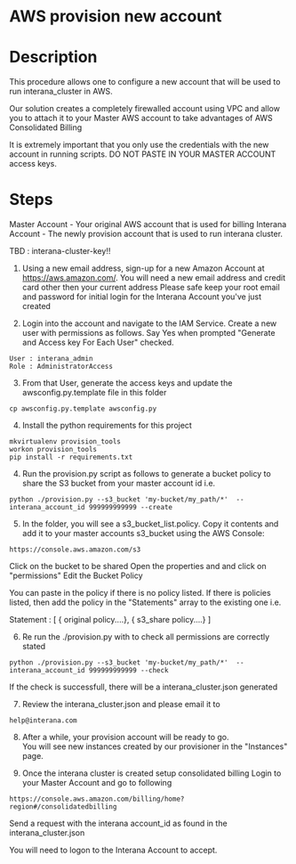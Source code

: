 # AWS provision new account



# Description

This procedure allows one to configure a new account that will be used to run interana_cluster in AWS.

Our solution creates a completely firewalled account using VPC and allow you to attach it to your Master AWS account to take advantages of AWS Consolidated Billing

It is extremely important that you only use the credentials with the new account in running scripts.  DO NOT PASTE IN YOUR MASTER ACCOUNT access keys.



# Steps

Master Account - Your original AWS account that is used for billing
Interana Account - The newly provision account that is used to run interana cluster.

TBD : interana-cluster-key!!

1) Using a new email address, sign-up for a new Amazon Account at https://aws.amazon.com/.  You will need a new email address and credit card other then your current address
Please safe keep your root email and password for initial login for the Interana Account you've just created


2) Login into the account and navigate to the IAM Service.  Create a new user with permissions as follows.
Say Yes when prompted "Generate and Access key For Each User" checked.
```
User : interana_admin
Role : AdministratorAccess
```


3) From that User, generate the access keys and update the awsconfig.py.template file in this folder
```
cp awsconfig.py.template awsconfig.py
```

4) Install the python requirements for this project
```
mkvirtualenv provision_tools
workon provision_tools
pip install -r requirements.txt 
```



4) Run the provision.py script as follows to generate a bucket policy to share the S3 bucket from your master account id
i.e.
```
python ./provision.py --s3_bucket 'my-bucket/my_path/*'  --interana_account_id 999999999999 --create
```

5) In the folder, you will see a s3_bucket_list.policy.  Copy it contents and add it to your master accounts
s3_bucket using the AWS Console:
```
https://console.aws.amazon.com/s3
```

Click on the bucket to be shared
Open the properties and and click on "permissions"
Edit the Bucket Policy

You can paste in the policy if there is no policy listed.   If there is policies listed, then add the policy in the "Statements" array to the existing one
i.e.

Statement : [
{ original policy....},
{ s3_share policy....}
]

6) Re run the ./provision.py with to check all permissions are correctly stated
```
python ./provision.py --s3_bucket 'my-bucket/my_path/*'  --interana_account_id 999999999999 --check
```

If the check is successfull, there will be a interana_cluster.json generated

7) Review the interana_cluster.json and please email it to 
```
help@interana.com
```

8) After a while, your provision account will be ready to go.  
You will see new instances created by our provisioner in the "Instances" page.


9) Once the interana cluster is created setup consolidated billing
Login to your Master Account and go to following
```
https://console.aws.amazon.com/billing/home?region#/consolidatedbilling
```

Send a request with the interana account_id as found in the interana_cluster.json

You will need to logon to the Interana Account to accept.







